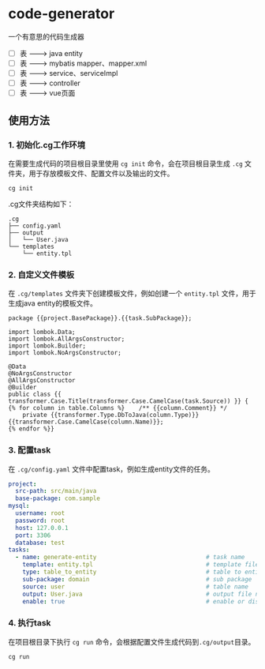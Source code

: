 # code-generator
一个有意思的代码生成器
- [ ] 表 ---> java entity
- [ ] 表 ---> mybatis mapper、mapper.xml
- [ ] 表 ---> service、serviceImpl
- [ ] 表 ---> controller
- [ ] 表 ---> vue页面

## 使用方法
### 1. 初始化.cg工作环境
在需要生成代码的项目根目录里使用 `cg init` 命令，会在项目根目录生成 `.cg` 文件夹，用于存放模板文件、配置文件以及输出的文件。
```shell
cg init
```

.cg文件夹结构如下：
```text
.cg
├── config.yaml
├── output
│   └── User.java
└── templates
    └── entity.tpl

```


### 2. 自定义文件模板
在 `.cg/templates` 文件夹下创建模板文件，例如创建一个 `entity.tpl` 文件，用于生成java entity的模板文件。
```text
package {{project.BasePackage}}.{{task.SubPackage}};

import lombok.Data;
import lombok.AllArgsConstructor;
import lombok.Builder;
import lombok.NoArgsConstructor;

@Data
@NoArgsConstructor
@AllArgsConstructor
@Builder
public class {{ transformer.Case.Title(transformer.Case.CamelCase(task.Source)) }} {
{% for column in table.Columns %}    /** {{column.Comment}} */
    private {{transformer.Type.DbToJava(column.Type)}} {{transformer.Case.CamelCase(column.Name)}};
{% endfor %}}
```

### 3. 配置task
在 `.cg/config.yaml` 文件中配置task，例如生成entity文件的任务。
```yaml
project:
  src-path: src/main/java
  base-package: com.sample
mysql:
  username: root
  password: root
  host: 127.0.0.1
  port: 3306
  database: test
tasks:
  - name: generate-entity                               # task name
    template: entity.tpl                                # template file from .cg/templates folder
    type: table_to_entity                               # table to entity
    sub-package: domain                                 # sub package
    source: user                                        # table name
    output: User.java                                   # output file name
    enable: true                                        # enable or disable the task
```
### 4. 执行task
在项目根目录下执行 `cg run` 命令，会根据配置文件生成代码到`.cg/output`目录。
```shell
cg run
```
